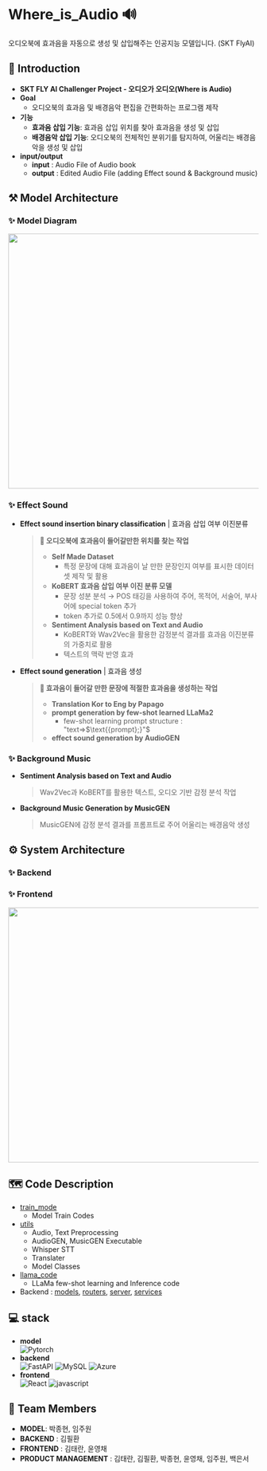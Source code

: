 # Where_is_Audio 🔊
오디오북에 효과음을 자동으로 생성 및 삽입해주는 인공지능 모델입니다. (SKT FlyAI)

## 🤔 Introduction
- **SKT FLY AI Challenger Project - 오디오가 오디오(Where is Audio)**
- **Goal**
    - 오디오북의 효과음 및 배경음악 편집을 간편화하는 프로그램 제작
- **기능**
    - **효과음 삽입 기능**: 효과음 삽입 위치를 찾아 효과음을 생성 및 삽입 
    - **배경음악 삽입 기능**: 오디오북의 전체적인 분위기를 탐지하여, 어울리는 배경음악을 생성 및 삽입 
- **input/output**
    - **input** : Audio File of Audio book
    - **output** : Edited Audio File (adding Effect sound & Background music)



## ⚒️ Model Architecture
### ✨ Model Diagram 
<div align="center"> <img src ="https://github.com/juooni/Where_is_Audio/assets/125336278/ab2d79b9-7faf-4c15-ae5d-e37fffc9e5fd" width = 512> </div>


### ✨ Effect Sound 
- **Effect sound insertion binary classification** | 효과음 삽입 여부 이진분류
    > **🔎 오디오북에 효과음이 들어갈만한 위치를 찾는 작업**
    > - **Self Made Dataset** 
    >   - 특정 문장에 대해 효과음이 날 만한 문장인지 여부를 표시한 데이터셋 제작 및 활용
    > - **KoBERT 효과음 삽입 여부 이진 분류 모델**
    >   - 문장 성분 분석 $\rightarrow$ POS 태깅을 사용하여 주어, 목적어, 서술어, 부사어에 special token 추가
    >   - token 추가로 0.5에서 0.9까지 성능 향상
    > - **Sentiment Analysis based on Text and Audio** 
    >   -  KoBERT와 Wav2Vec을 활용한 감정분석 결과를 효과음 이진분류의 가중치로 활용
    >   - 텍스트의 맥락 반영 효과  

- **Effect sound generation** | 효과음 생성
    > **🔎 효과음이 들어갈 만한 문장에 적절한 효과음을 생성하는 작업**
    > - **Translation Kor to Eng by Papago**
    > - **prompt generation by few-shot learned LLaMa2**
    >   - few-shot learning prompt structure : $\text{"{text}}$=>$\text{{prompt};}"$
    > - **effect sound generation by AudioGEN**

### ✨ Background Music
- **Sentiment Analysis based on Text and Audio** 
    > Wav2Vec과 KoBERT를 활용한 텍스트, 오디오 기반 감정 분석 작업
- **Background Music Generation by MusicGEN**
    > MusicGEN에 감정 분석 결과를 프롬프트로 주어 어울리는 배경음악 생성


## ⚙️ System Architecture
### ✨ Backend  

### ✨ Frontend 
<div align='center'> <img src="https://github.com/juooni/Where_is_Audio/assets/125336278/c555715b-69d5-4b8c-9f68-257030f96b92" width=512> </div>


## 🗺️ Code Description
- [train_mode](Where_is_Audio/train_model)
    - Model Train Codes
- [utils](Where_is_Audio/utils)
    - Audio, Text Preprocessing 
    - AudioGEN, MusicGEN Executable 
    - Whisper STT 
    - Translater
    - Model Classes
- [llama_code](Where_is_Audio/llama_code)
    - LLaMa few-shot learning and Inference code
- Backend : [models](Where_is_Audio/models), [routers](Where_is_Audio/routers), [server](Where_is_Audio/server), [services](Where_is_Audio/services)


## 💻 stack
- **model** <br>
    ![Pytorch](https://img.shields.io/badge/PyTorch-EE4C2C?style=for-the-badge&logo=pytorch&logoColor=white)
- **backend** <br>
    ![FastAPI](https://img.shields.io/badge/fastapi-109989?style=for-the-badge&logo=FASTAPI&logoColor=white)
    ![MySQL](https://img.shields.io/badge/MySQL-005C84?style=for-the-badge&logo=mysql&logoColor=white)
    ![Azure](https://img.shields.io/badge/Azure_DevOps-0078D7?style=for-the-badge&logo=azure-devops&logoColor=white)
- **frontend** <br>
    ![React](https://img.shields.io/badge/semantic%20ui%20react-35BDB2?style=for-the-badge&logo=semanticuireact&logoColor=white)
    ![javascript](https://img.shields.io/badge/JavaScript-323330?style=for-the-badge&logo=javascript&logoColor=F7DF1E)


## 🖤 Team Members
- **MODEL**: 박종현, 임주원
- **BACKEND** : 김필환
- **FRONTEND** : 김태란, 윤영채
- **PRODUCT MANAGEMENT** : 김태란, 김필환, 박종현, 윤영채, 임주원, 백은서
